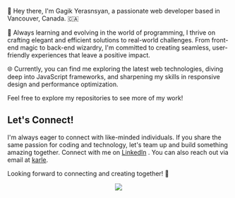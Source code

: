 👋 Hey there, I'm Gagik Yerasnsyan, a passionate web developer based in Vancouver, Canada. 🇨🇦

🚀 Always learning and evolving in the world of programming, I thrive on crafting elegant and efficient solutions to real-world challenges. From front-end magic to back-end wizardry, I'm committed to creating seamless, user-friendly experiences that leave a positive impact.

🌐 Currently, you can find me exploring the latest web technologies, diving deep into JavaScript frameworks, and sharpening my skills in responsive design and performance optimization.

Feel free to explore my repositories to see more of my work!

## Let's Connect!

I'm always eager to connect with like-minded individuals. If you share the same passion for coding and technology, let's team up and build something amazing together. Connect with me on [LinkedIn]([your-linkedin-profile](https://www.linkedin.com/in/gagik-yeranosyan-244b50283/)) . You can also reach out via email at [karle](mailto:karlenovich@yahoo.com).

Looking forward to connecting and creating together! 🤝
<p align="center">
  <a href="https://skillicons.dev">
    <img src="https://skillicons.dev/icons?novich@yahoo.comi=html,css,js,react,redux,ts,py,tailwind,bootstrap,babel,postman,netlify,django,firebase,express,nextjs,nodejs,github,git,vscode" />
  </a>
</p>
